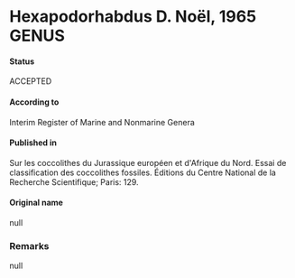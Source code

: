 Hexapodorhabdus D. Noël, 1965 GENUS
=======

#### Status
ACCEPTED

#### According to
Interim Register of Marine and Nonmarine Genera

#### Published in
Sur les coccolithes du Jurassique européen et d'Afrique du Nord. Essai de classification des coccolithes fossiles. Éditions du Centre National de la Recherche Scientifique; Paris: 129.

#### Original name
null

### Remarks
null